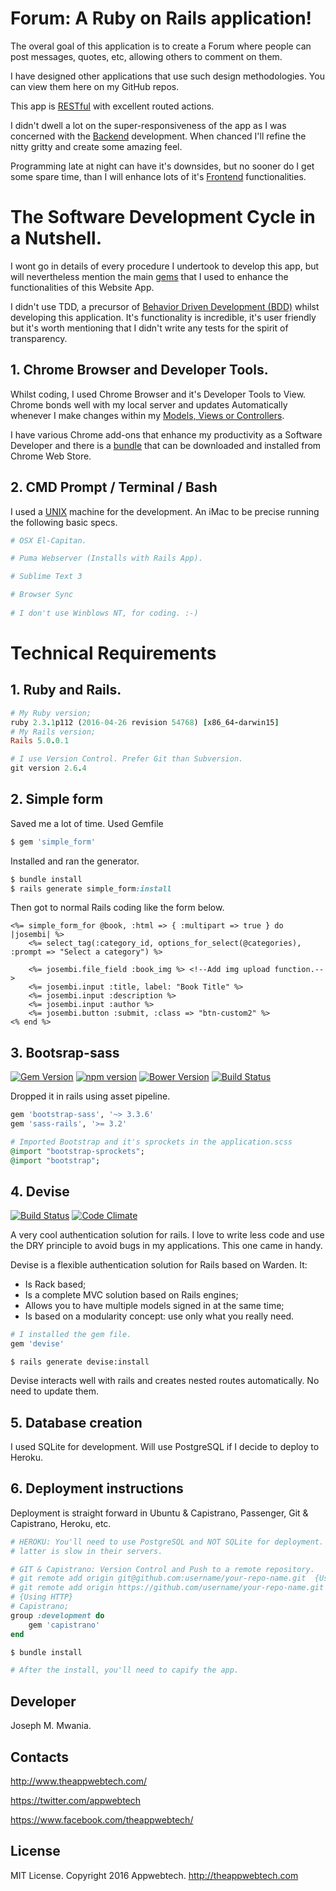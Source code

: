 # Forum: A Ruby on Rails application!

The overal goal of this application is to create a Forum where people can post messages, quotes, etc, allowing others to comment on them.

I have designed other applications that use such design methodologies. You can view them here on my GitHub repos.

This app is [RESTful](https://en.wikipedia.org/wiki/Representational_state_transfer) with excellent routed actions.

I didn't dwell a lot on the super-responsiveness of the app as I was concerned with the [Backend](https://www.upwork.com/hiring/development/back-end-web-developer/) development. When chanced I'll refine the nitty gritty and create some amazing feel. 

Programming late at night can have it's downsides, but no sooner do I get some spare time, than I will enhance lots of it's [Frontend](https://www.upwork.com/hiring/development/front-end-developer/) functionalities. 

# The Software Development Cycle in a Nutshell. 

I wont go in details of every procedure I undertook to develop this app, but will nevertheless mention the main [gems](https://rubygems.org/) that I used to enhance the functionalities of this Website App. 

I didn't use TDD, a precursor of [Behavior Driven Development (BDD)](https://en.wikipedia.org/wiki/Behavior-driven_development) whilst developing this application. It's functionality is incredible, it's user friendly but it's worth mentioning that I didn't write any tests for the spirit of transparency.


## 1. Chrome Browser and Developer Tools.

Whilst coding, I used Chrome Browser and it's Developer Tools to View. Chrome bonds well with my local server and updates Automatically whenever I make changes within my [Models, Views or Controllers](https://www.tutorialspoint.com/ruby-on-rails/rails-framework.htm).  

I have various Chrome add-ons that enhance my productivity as a Software Developer and there is a [bundle](https://chrome.google.com/webstore/search/developer%20pack) that can be downloaded and installed from Chrome Web Store. 


## 2. CMD Prompt / Terminal / Bash

I used a [UNIX](https://en.wikipedia.org/wiki/Unix) machine for the development. An iMac to be precise running the following basic specs. 

```ruby
# OSX El-Capitan.

# Puma Webserver (Installs with Rails App).

# Sublime Text 3

# Browser Sync
 
# I don't use Winblows NT, for coding. :-)
```




# Technical Requirements


## 1. Ruby and Rails. 

```ruby
# My Ruby version; 
ruby 2.3.1p112 (2016-04-26 revision 54768) [x86_64-darwin15]
# My Rails version;
Rails 5.0.0.1

# I use Version Control. Prefer Git than Subversion. 
git version 2.6.4

```


## 2. Simple form

Saved me a lot of time. 
Used Gemfile

```ruby
$ gem 'simple_form'
```

Installed and ran the generator.

```ruby
$ bundle install
$ rails generate simple_form:install
```

Then got to normal Rails coding like the form below. 

```erb
<%= simple_form_for @book, :html => { :multipart => true } do |josembi| %>
    <%= select_tag(:category_id, options_for_select(@categories), :prompt => "Select a category") %>
    
    <%= josembi.file_field :book_img %> <!--Add img upload function.-->
    <%= josembi.input :title, label: "Book Title" %>
    <%= josembi.input :description %>
    <%= josembi.input :author %>
    <%= josembi.button :submit, :class => "btn-custom2" %>
<% end %>
```


## 3. Bootsrap-sass

[![Gem Version](https://badge.fury.io/rb/bootstrap-sass.svg)](http://badge.fury.io/rb/bootstrap-sass)
[![npm version](https://img.shields.io/npm/v/bootstrap-sass.svg?style=flat)](https://www.npmjs.com/package/bootstrap-sass)
[![Bower Version](https://badge.fury.io/bo/bootstrap-sass.svg)](http://badge.fury.io/bo/bootstrap-sass)
[![Build Status](https://img.shields.io/travis/twbs/bootstrap-sass.svg)](https://travis-ci.org/twbs/bootstrap-sass)

Dropped it in rails using asset pipeline.
```ruby
gem 'bootstrap-sass', '~> 3.3.6'
gem 'sass-rails', '>= 3.2'

# Imported Bootstrap and it's sprockets in the application.scss
@import "bootstrap-sprockets";
@import "bootstrap";
```


## 4. Devise

[![Build Status](https://api.travis-ci.org/plataformatec/devise.svg?branch=master)](http://travis-ci.org/plataformatec/devise)
[![Code Climate](https://codeclimate.com/github/plataformatec/devise.svg)](https://codeclimate.com/github/plataformatec/devise)

A very cool authentication solution for rails. I love to write less code and use the DRY principle to avoid bugs in my applications. This one came in handy.

Devise is a flexible authentication solution for Rails based on Warden. It:

* Is Rack based;
* Is a complete MVC solution based on Rails engines;
* Allows you to have multiple models signed in at the same time;
* Is based on a modularity concept: use only what you really need.

```ruby
# I installed the gem file.
gem 'devise'
```

```console
$ rails generate devise:install
```

Devise interacts well with rails and creates nested routes automatically. No need to update them. 


## 5. Database creation

I used SQLite for development. Will use PostgreSQL if I decide to deploy to Heroku.

## 6. Deployment instructions

Deployment is straight forward in Ubuntu & Capistrano, Passenger, Git & Capistrano, Heroku, etc.
```ruby
# HEROKU: You'll need to use PostgreSQL and NOT SQLite for deployment. The 
# latter is slow in their servers.

# GIT & Capistrano: Version Control and Push to a remote repository.
# git remote add origin git@github.com:username/your-repo-name.git  {Using SSH}
# git remote add origin https://github.com/username/your-repo-name.git 
# {Using HTTP}
# Capistrano;
group :development do
    gem 'capistrano'
end

$ bundle install 

# After the install, you'll need to capify the app.
```

## Developer

Joseph M. Mwania. 

## Contacts


http://www.theappwebtech.com/

https://twitter.com/appwebtech

https://www.facebook.com/theappwebtech/

## License

MIT License. Copyright 2016 Appwebtech. http://theappwebtech.com





